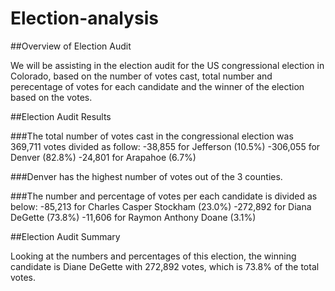 # Election-analysis

##Overview of Election Audit

We will be assisting in the election audit for the US congressional election in Colorado, based on the number of votes cast, 
total number and perecentage of votes for each candidate and the winner of the election based on the votes.


##Election Audit Results

###The total number of votes cast in the congressional election was 369,711 votes divided as follow:
-38,855 for Jefferson (10.5%)
-306,055 for Denver (82.8%)
-24,801 for Arapahoe (6.7%)

###Denver has the highest number of votes out of the 3 counties. 

###The number and percentage of votes per each candidate is divided as below: 
-85,213 for Charles Casper Stockham (23.0%)
-272,892 for Diana DeGette (73.8%)
-11,606 for Raymon Anthony Doane (3.1%)


##Election Audit Summary

Looking at the numbers and percentages of this election, the winning candidate is Diane DeGette with 272,892 votes, which is 73.8% of 
the total votes.
